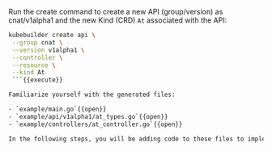 Run the create command to create a new API (group/version) as cnat/v1alpha1 and the new Kind (CRD) `At` associated with the API:

```bash
kubebuilder create api \
 --group cnat \
 --version v1alpha1 \
 --controller \
 --resource \
 --kind At
 ```{{execute}}

Familiarize yourself with the generated files:

- `example/main.go`{{open}}
- `example/api/v1alpha1/at_types.go`{{open}}
- `example/controllers/at_controller.go`{{open}}

In the following steps, you will be adding code to these files to implement your controller details.
